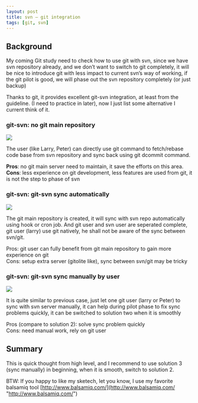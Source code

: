 ```yaml
---
layout: post
title: svn – git integration
tags: [git, svn]
---
```


## Background 

My coming Git study need to check how to use git with svn, since we have svn repository already, and we don’t want to switch to git completely, it will be nice to introduce git with less impact to current svn’s way of working, if the git pilot is good, we will phase out the svn repository completely (or just backup)

Thanks to git, it provides excellent git-svn integration, at least from the guideline. (I need to practice in later), now I just list some alternative I current think of it.

### git-svn: no git main repository

![](http://larrycaiyu.com/blog/images/svngit-1-1.png)


The user (like Larry, Peter) can directly use git command to fetch/rebase code base from svn repository and sync back using git dcommit command.    

**Pros**: no git main server need to maintain, it save the efforts on this area.     
**Cons**: less experience on git development, less features are used from git, it is not the step to phase of svn

### git-svn: git-svn sync automatically

![](http://larrycaiyu.com/blog/images/svngit-1-2.png)


The git main repository is created, it will sync with svn repo automatically using hook or cron job. And git user and svn user are seperated complete, git user (larry) use git natively, he shall not be aware of the sync between svn/git.

Pros: git user can fully benefit from git main repository to gain more experience on git    
Cons: setup extra server (gitolite like), sync between svn/git may be tricky

### git-svn: git-svn sync manually by user

![](http://larrycaiyu.com/blog/images/svngit-1-3.png)

It is quite similar to previous case, just let one git user (larry or Peter) to sync with svn server manually, it can help during pilot phase to fix sync problems quickly, it can be switched to solution two when it is smoothly

Pros (compare to solution 2): solve sync problem quickly    
Cons: need manual work, rely on git user

## Summary

This is quick thought from high level, and I recommend to use solution 3 (sync manually) in beginning, when it is smooth, switch to solution 2.

BTW: If you happy to like my sketech, let you know, I use my favorite balsamiq tool [http://www.balsamiq.com/](http://www.balsamiq.com/ "http://www.balsamiq.com/")


